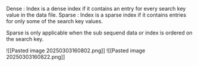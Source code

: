 Dense : Index is a dense index if it contains an entry for every search key value in the data file. 
Sparse : Index is a sparse index if it contains entries for only some of the search key values. 

Sparse is only applicable when the sub sequend data or index is ordered on the search key.

![[Pasted image 20250303160802.png]]
![[Pasted image 20250303160822.png]]
